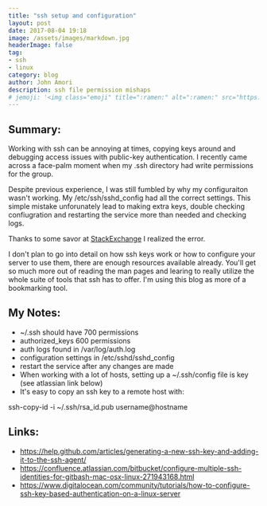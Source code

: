 ```yaml
---
title: "ssh setup and configuration"
layout: post
date: 2017-08-04 19:18
image: /assets/images/markdown.jpg
headerImage: false
tag:
- ssh
- linux
category: blog
author: John Amori
description: ssh file permission mishaps
# jemoji: '<img class="emoji" title=":ramen:" alt=":ramen:" src="https://assets.github.com/images/icons/emoji/unicode/1f35c.png" height="20" width="20" align="absmiddle">'
---
```


## Summary:

 Working with ssh can be annoying at times, copying keys around and debugging access issues with public-key authentication.
 I recently came across a face-palm moment when my .ssh directory had write permissions for the group. 
 
Despite previous experience, I was still fumbled by why my configuraiton wasn't working. My /etc/ssh/sshd_config had all the correct settings. This simple mistake unforunately lead to making extra keys, double checking confiugration and restarting the service more than needed and checking logs.
 
 Thanks to some savor at [StackExchange](https://unix.stackexchange.com/questions/351847/ssh-public-key-not-working-for-specific-user) I realized the error.
 
 I don't plan to go into detail on how ssh keys work or how to configure your server to use them, there are enough resources available already. You'll get so much more out of reading the man pages and learing to really utilize the whole suite of tools that ssh has to offer. I'm using this blog as more of a bookmarking tool. 
 
 
 
 ## My Notes:
 
 * ~/.ssh should have 700 permissions
 * authorized_keys 600 permissions
 * auth logs found in /var/log/auth.log
 * configuration settings in /etc/sshd/sshd_config
 * restart the service after any changes are made
 * When working with a lot of hosts, setting up a ~/.ssh/config file is key (see atlassian link below)
 * It's easy to copy an ssh key to a remote host with:
 
 ssh-copy-id -i ~/.ssh/rsa_id.pub username@hostname

 ## Links:
 
 * <https://help.github.com/articles/generating-a-new-ssh-key-and-adding-it-to-the-ssh-agent/>
 * <https://confluence.atlassian.com/bitbucket/configure-multiple-ssh-identities-for-gitbash-mac-osx-linux-271943168.html>
 * <https://www.digitalocean.com/community/tutorials/how-to-configure-ssh-key-based-authentication-on-a-linux-server>

 
 
